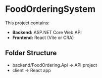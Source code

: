 # FoodOrderingSystem

This project contains:
- **Backend:** ASP.NET Core Web API
- **Frontend:** React (Vite or CRA)

## Folder Structure
- backend/FoodOrdering.Api → API project
- client → React app

